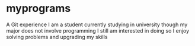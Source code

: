 # myprograms
A Git experience
I am a student currently studying in university
though my major does not involve programming
I still am interested in doing so
I enjoy solving problems and upgrading my skills
